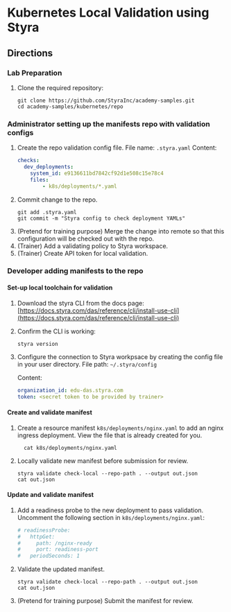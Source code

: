 # Kubernetes Local Validation using Styra

## Directions
### Lab Preparation
1. Clone the required repository:
    ```shell
    git clone https://github.com/StyraInc/academy-samples.git
    cd academy-samples/kubernetes/repo
    ```

### Administrator setting up the manifests repo with validation configs
1. Create the repo validation config file.
    File name:
		```
		.styra.yaml
		```
		Content:
    ```yaml
    checks:
      dev_deployments:
        system_id: e9136611bd7842cf92d1e508c15e78c4
        files:
            - k8s/deployments/*.yaml
    ```
2. Commit change to the repo.
    ```shell
    git add .styra.yaml
    git commit -m "Styra config to check deployment YAMLs"
    ```
3. (Pretend for training purpose) Merge the change into remote so that this configuration will be checked out with the repo.
4. (Trainer) Add a validating policy to Styra workspace.
5. (Trainer) Create API token for local validation.

### Developer adding manifests to the repo
#### Set-up local toolchain for validation
1. Download the styra CLI from the docs page: [https://docs.styra.com/das/reference/cli/install-use-cli](https://docs.styra.com/das/reference/cli/install-use-cli)
2. Confirm the CLI is working:
    ```shell
    styra version
    ```
3. Configure the connection to Styra workpsace by creating the config file in your user directory.
    File path:
		```
		~/.styra/config
		```

    Content:
    ```yaml
    organization_id: edu-das.styra.com
    token: <secret token to be provided by trainer>
    ```
#### Create and validate manifest
1. Create a resource manifest `k8s/deployments/nginx.yaml` to add an nginx ingress deployment. View the file that is already created for you.
    ```shell
	  cat k8s/deployments/nginx.yaml
	  ```
2. Locally validate new manifest before submission for review.
    ```shell
    styra validate check-local --repo-path . --output out.json
    cat out.json
    ```

#### Update and validate manifest
1. Add a readiness probe to the new deployment to pass validation. Uncomment the following section in `k8s/deployments/nginx.yaml`:
    ```yaml
    # readinessProbe:
    #   httpGet:
    #     path: /nginx-ready
    #     port: readiness-port
    #   periodSeconds: 1
    ```

2. Validate the updated manifest.
    ```shell
    styra validate check-local --repo-path . --output out.json
    cat out.json
    ```

3. (Pretend for training purpose) Submit the manifest for review.